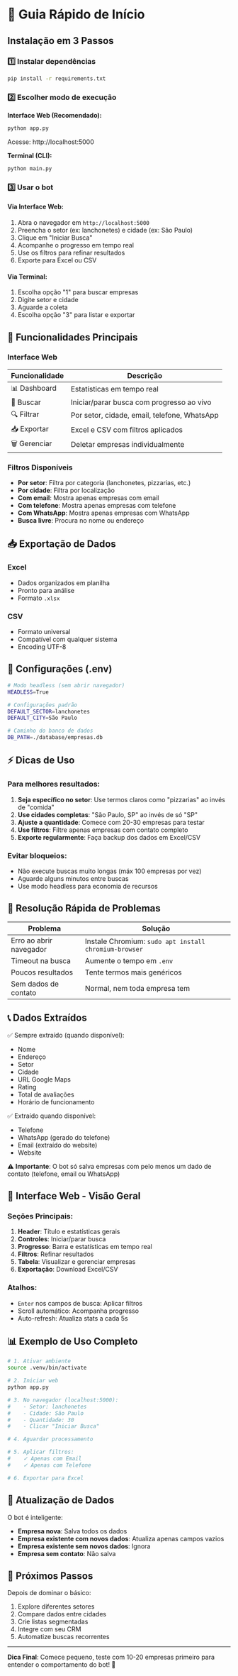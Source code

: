 # 🚀 Guia Rápido de Início

## Instalação em 3 Passos

### 1️⃣ Instalar dependências

```bash
pip install -r requirements.txt
```

### 2️⃣ Escolher modo de execução

**Interface Web (Recomendado):**
```bash
python app.py
```
Acesse: http://localhost:5000

**Terminal (CLI):**
```bash
python main.py
```

### 3️⃣ Usar o bot

#### Via Interface Web:

1. Abra o navegador em `http://localhost:5000`
2. Preencha o setor (ex: lanchonetes) e cidade (ex: São Paulo)
3. Clique em "Iniciar Busca"
4. Acompanhe o progresso em tempo real
5. Use os filtros para refinar resultados
6. Exporte para Excel ou CSV

#### Via Terminal:

1. Escolha opção "1" para buscar empresas
2. Digite setor e cidade
3. Aguarde a coleta
4. Escolha opção "3" para listar e exportar

## 🎯 Funcionalidades Principais

### Interface Web

| Funcionalidade | Descrição |
|---------------|-----------|
| 📊 Dashboard | Estatísticas em tempo real |
| 🚀 Buscar | Iniciar/parar busca com progresso ao vivo |
| 🔍 Filtrar | Por setor, cidade, email, telefone, WhatsApp |
| 📥 Exportar | Excel e CSV com filtros aplicados |
| 🗑️ Gerenciar | Deletar empresas individualmente |

### Filtros Disponíveis

- **Por setor**: Filtra por categoria (lanchonetes, pizzarias, etc.)
- **Por cidade**: Filtra por localização
- **Com email**: Mostra apenas empresas com email
- **Com telefone**: Mostra apenas empresas com telefone
- **Com WhatsApp**: Mostra apenas empresas com WhatsApp
- **Busca livre**: Procura no nome ou endereço

## 📥 Exportação de Dados

### Excel
- Dados organizados em planilha
- Pronto para análise
- Formato `.xlsx`

### CSV
- Formato universal
- Compatível com qualquer sistema
- Encoding UTF-8

## 🔧 Configurações (.env)

```bash
# Modo headless (sem abrir navegador)
HEADLESS=True

# Configurações padrão
DEFAULT_SECTOR=lanchonetes
DEFAULT_CITY=São Paulo

# Caminho do banco de dados
DB_PATH=./database/empresas.db
```

## ⚡ Dicas de Uso

### Para melhores resultados:

1. **Seja específico no setor**: Use termos claros como "pizzarias" ao invés de "comida"
2. **Use cidades completas**: "São Paulo, SP" ao invés de só "SP"
3. **Ajuste a quantidade**: Comece com 20-30 empresas para testar
4. **Use filtros**: Filtre apenas empresas com contato completo
5. **Exporte regularmente**: Faça backup dos dados em Excel/CSV

### Evitar bloqueios:

- Não execute buscas muito longas (máx 100 empresas por vez)
- Aguarde alguns minutos entre buscas
- Use modo headless para economia de recursos

## 🐛 Resolução Rápida de Problemas

| Problema | Solução |
|----------|---------|
| Erro ao abrir navegador | Instale Chromium: `sudo apt install chromium-browser` |
| Timeout na busca | Aumente o tempo em `.env` |
| Poucos resultados | Tente termos mais genéricos |
| Sem dados de contato | Normal, nem toda empresa tem |

## 📞 Dados Extraídos

✅ Sempre extraído (quando disponível):
- Nome
- Endereço
- Setor
- Cidade
- URL Google Maps
- Rating
- Total de avaliações
- Horário de funcionamento

✅ Extraído quando disponível:
- Telefone
- WhatsApp (gerado do telefone)
- Email (extraído do website)
- Website

⚠️ **Importante**: O bot só salva empresas com pelo menos um dado de contato (telefone, email ou WhatsApp)

## 🎨 Interface Web - Visão Geral

### Seções Principais:

1. **Header**: Título e estatísticas gerais
2. **Controles**: Iniciar/parar busca
3. **Progresso**: Barra e estatísticas em tempo real
4. **Filtros**: Refinar resultados
5. **Tabela**: Visualizar e gerenciar empresas
6. **Exportação**: Download Excel/CSV

### Atalhos:

- `Enter` nos campos de busca: Aplicar filtros
- Scroll automático: Acompanha progresso
- Auto-refresh: Atualiza stats a cada 5s

## 📊 Exemplo de Uso Completo

```bash
# 1. Ativar ambiente
source .venv/bin/activate

# 2. Iniciar web
python app.py

# 3. No navegador (localhost:5000):
#    - Setor: lanchonetes
#    - Cidade: São Paulo
#    - Quantidade: 30
#    - Clicar "Iniciar Busca"

# 4. Aguardar processamento

# 5. Aplicar filtros:
#    ✓ Apenas com Email
#    ✓ Apenas com Telefone

# 6. Exportar para Excel
```

## 🔄 Atualização de Dados

O bot é inteligente:

- **Empresa nova**: Salva todos os dados
- **Empresa existente com novos dados**: Atualiza apenas campos vazios
- **Empresa existente sem novos dados**: Ignora
- **Empresa sem contato**: Não salva

## 🚀 Próximos Passos

Depois de dominar o básico:

1. Explore diferentes setores
2. Compare dados entre cidades
3. Crie listas segmentadas
4. Integre com seu CRM
5. Automatize buscas recorrentes

---

**Dica Final**: Comece pequeno, teste com 10-20 empresas primeiro para entender o comportamento do bot! 🎯
